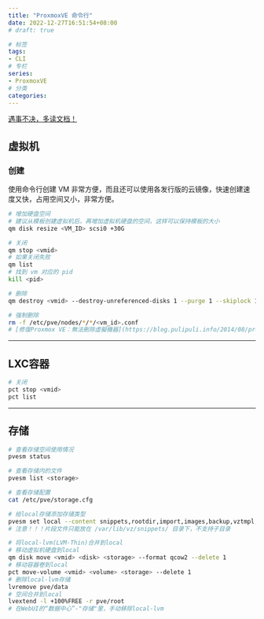 ```yaml
---
title: "ProxmoxVE 命令行"
date: 2022-12-27T16:51:54+08:00
# draft: true

# 标签
tags:
- CLI
# 专栏
series:
- ProxmoxVE
# 分类
categories:
---
```


[遇事不决，多读文档！](https://pve.proxmox.com/pve-docs/index.html)

## 虚拟机

### 创建
使用命令行创建 VM 非常方便，而且还可以使用各发行版的云镜像，快速创建速度又快，占用空间又小，非常方便。
<script src="https://gist.github.com/Cuile/6e42bea498355d5cafaacfa66981daf9.js"></script>

```bash
# 增加硬盘空间
# 建议从模板创建虚拟机后，再增加虚拟机硬盘的空间，这样可以保持模板的大小
qm disk resize <VM_ID> scsi0 +30G

# 关闭
qm stop <vmid>
# 如果关闭失败
qm list
# 找到 vm 对应的 pid
kill <pid>

# 删除
qm destroy <vmid> --destroy-unreferenced-disks 1 --purge 1 --skiplock 1

# 强制删除
rm -f /etc/pve/nodes/*/*/<vm_id>.conf
# [修復Proxmox VE：無法刪除虛擬機器](https://blog.pulipuli.info/2014/08/proxmox-ve-fix-proxmox-ve-destroy.html#postcataproxmox-ve-fix-proxmox-ve-destroy.html0_anchor2)
```

---
## LXC容器

```bash
# 关闭
pct stop <vmid>
pct list
```

---
## 存储

```bash
# 查看存储空间使用情况
pvesm status

# 查看存储内的文件
pvesm list <storage>

# 查看存储配置
cat /etc/pve/storage.cfg

# 给local存储添加存储类型
pvesm set local --content snippets,rootdir,import,images,backup,vztmpl,iso
# 注意！！！片段文件只能放在 /var/lib/vz/snippets/ 目录下，不支持子目录

# 将local-lvm(LVM-Thin)合并到local
# 移动虚拟机硬盘到local
qm disk move <vmid> <disk> <storage> --format qcow2 --delete 1
# 移动容器卷到local
pct move-volume <vmid> <volume> <storage> --delete 1
# 删除local-lvm存储
lvremove pve/data
# 空间合并到local
lvextend -l +100%FREE -r pve/root
# 在WebUI的“数据中心”-"存储"里，手动移除local-lvm
```